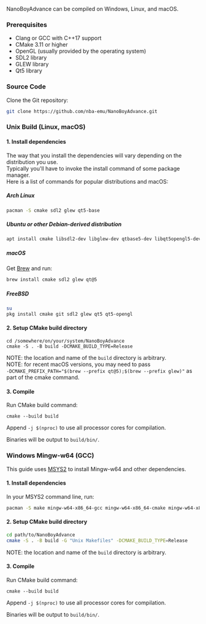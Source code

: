 NanoBoyAdvance can be compiled on Windows, Linux, and macOS.

### Prerequisites

- Clang or GCC with C++17 support
- CMake 3.11 or higher
- OpenGL (usually provided by the operating system)
- SDL2 library
- GLEW library
- Qt5 library

### Source Code

Clone the Git repository:

```bash
git clone https://github.com/nba-emu/NanoBoyAdvance.git
```

### Unix Build (Linux, macOS)

#### 1. Install dependencies

The way that you install the dependencies will vary depending on the distribution you use.  
Typically you'll have to invoke the install command of some package manager.  
Here is a list of commands for popular distributions and macOS:

##### Arch Linux

```bash
pacman -S cmake sdl2 glew qt5-base
```

##### Ubuntu or other Debian-derived distribution

```bash
apt install cmake libsdl2-dev libglew-dev qtbase5-dev libqt5opengl5-dev
```

##### macOS

Get [Brew](https://brew.sh/) and run:

``` bash
brew install cmake sdl2 glew qt@5
```

##### FreeBSD

```bash
su
pkg install cmake git sdl2 glew qt5 qt5-opengl
```

#### 2. Setup CMake build directory

```
cd /somewhere/on/your/system/NanoBoyAdvance
cmake -S . -B build -DCMAKE_BUILD_TYPE=Release
```

NOTE: the location and name of the `build` directory is arbitrary.<br>
NOTE: for recent macOS versions, you may need to pass <br> `-DCMAKE_PREFIX_PATH="$(brew --prefix qt@5);$(brew --prefix glew)"` as part of the cmake command.

#### 3. Compile

Run CMake build command:

```
cmake --build build
```

Append `-j $(nproc)` to use all processor cores for compilation.

Binaries will be output to `build/bin/`.

### Windows Mingw-w64 (GCC)

This guide uses [MSYS2](https://www.msys2.org/) to install Mingw-w64 and other dependencies.

#### 1. Install dependencies

In your MSYS2 command line, run:

```bash
pacman -S make mingw-w64-x86_64-gcc mingw-w64-x86_64-cmake mingw-w64-x86_64-SDL2 mingw-w64-x86_64-glew mingw-w64-x86_64-qt5-static
```

#### 2. Setup CMake build directory

```bash
cd path/to/NanoBoyAdvance
cmake -S . -B build -G "Unix Makefiles" -DCMAKE_BUILD_TYPE=Release
```

NOTE: the location and name of the `build` directory is arbitrary.

#### 3. Compile

Run CMake build command:

```
cmake --build build
```

Append `-j $(nproc)` to use all processor cores for compilation.

Binaries will be output to `build/bin/`.

